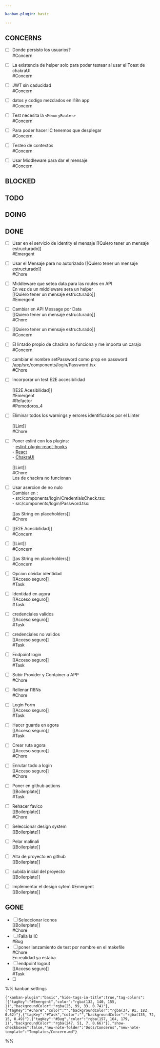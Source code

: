 ```yaml
---

kanban-plugin: basic

---
```


## CONCERNS

- [ ] Donde persisto los usuarios?<br>#Concern
- [ ] La existencia de helper solo para poder testear al usar el Toast de chakraUI<br>#Concern
- [ ] JWT sin caducidad<br>#Concern
- [ ] datos y codigo mezclados en I18n app<br>#Concern
- [ ] Test necesita la `<MemoryRouter>`<br>#Concern
- [ ] Para poder hacer IC tenemos que desplegar<br>#Concern
- [ ] Testeo de contextos<br>#Concern
- [ ] Usar Middleware para dar el mensaje<br>#Concern


## BLOCKED



## TODO



## DOING



## DONE

- [ ] Usar en el servicio de identity el mensaje [[Quiero tener un mensaje estructurado]]<br>#Emergent
- [ ] Usar el Mensaje para no autorizado [[Quiero tener un mensaje estructurado]]<br>#Chore
- [ ] Middleware que setea data para las routes en API <br>En vez de un middleware sera un helper<br>[[Quiero tener un mensaje estructurado]]<br>#Emergent
- [ ] Cambiar en API Message por Data<br>[[Quiero tener un mensaje estructurado]]<br>#Chore
- [ ] [[Quiero tener un mensaje estructurado]]<br>#Concern
- [ ] El lintado propio de chackra no funciona y me importa un carajo<br>#Concern
- [ ] cambiar el nombre setPassword como prop en password<br>/app/src/components/login/Password.tsx<br>#Chore
- [ ] Incorporar un test E2E accesibilidad<br><br>[[E2E Acesibilidad]]<br>#Emergent<br>#Refactor <br>#Pomodoros_4
- [ ] Eliminar todos los warnings y errores identificados por el Linter<br><br>[[Lint]]<br>#Chore
- [ ] Poner eslint con los plugins:<br>	- [eslint-plugin-react-hooks](https://www.npmjs.com/package/eslint-plugin-react-hooks)<br>	- [React](https://github.com/jsx-eslint/eslint-plugin-react)<br>	- [ChakraUI](https://github.com/yukukotani/eslint-plugin-chakra-ui)<br>	<br>[[Lint]]<br>#Chore<br>Los de chackra no funcionan
- [ ] Usar asercion de no nulo <br>Cambiar en :<br>- src/components/login/CredentialsCheck.tsx:<br>- src/components/login/Password.tsx:<br><br>[[as String en placeholders]]<br>#Chore
- [ ] [[E2E Acesibilidad]]<br>#Concern
- [ ] [[Lint]]<br>#Concern
- [ ] [[as String en placeholders]]<br>#Concern
- [ ] Opcion olvidar identidad<br>[[Acceso seguro]]<br>#Task
- [ ] Identidad en agora<br>[[Acceso seguro]]<br>#Task
- [ ] credenciales validos<br>[[Acceso seguro]]<br>#Task
- [ ] credenciales no validos<br>[[Acceso seguro]]<br>#Task
- [ ] Endpoint login<br>[[Acceso seguro]]<br>#Task
- [ ] Subir Provider y Container a APP<br>#Chore
- [ ] Rellenar I18Ns<br>#Chore
- [ ] Login Form<br>[[Acceso seguro]]<br>#Task
- [ ] Hacer guarda en agora<br>[[Acceso seguro]]<br>#Task
- [ ] Crear ruta agora<br>[[Acceso seguro]]<br>#Chore
- [ ] Enrutar todo a login<br>[[Acceso seguro]]<br>#Chore
- [ ] Poner en github actions<br>[[Boilerplate]]<br>#Task
- [ ] Rehacer favico<br>[[Boilerplate]]<br>#Chore
- [ ] Seleccionar design system<br>[[Boilerplate]]
- [ ] Pelar malinali<br>[[Boilerplate]]
- [ ] Alta de proyecto en github<br>[[Boilerplate]]
- [ ] subida inicial del proyecto<br>[[Boilerplate]]
- [ ] Implementar el design sytem #Emergent <br>[[Boilerplate]]


## GONE

- [ ] Seleccionar iconos<br>[[Boilerplate]]<br>#Chore
- [ ] Falla la IC<br>#Bug
- [ ] poner lanzamiento de test por nombre en el makefile<br>#Chore<br>En realidad ya estaba
- [ ] endpoint logout<br>[[Acceso seguro]]<br>#Task
- [ ] 




%% kanban:settings
```
{"kanban-plugin":"basic","hide-tags-in-title":true,"tag-colors":[{"tagKey":"#Emergent","color":"rgba(132, 140, 155, 1)","backgroundColor":"rgba(25, 99, 33, 0.74)"},{"tagKey":"#Chore","color":"","backgroundColor":"rgba(37, 91, 182, 0.62)"},{"tagKey":"#Task","color":"","backgroundColor":"rgba(135, 72, 15, 0.49)"},{"tagKey":"#Bug","color":"rgba(157, 164, 179, 1)","backgroundColor":"rgba(247, 51, 7, 0.66)"}],"show-checkboxes":false,"new-note-folder":"Docs/Concerns","new-note-template":"Templates/Concern.md"}
```
%%